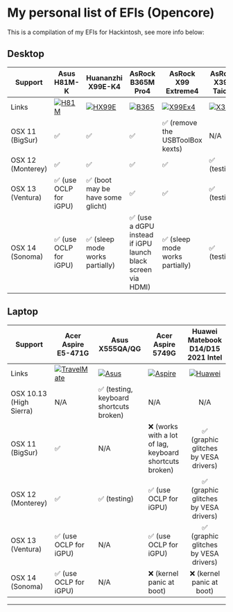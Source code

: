 # My personal list of EFIs (Opencore)

This is a compilation of my EFIs for Hackintosh, see more info below:

## Desktop

Support | Asus H81M-K | Huananzhi X99E-K4 | AsRock B365M Pro4| AsRock X99 Extreme4 | AsRock X399 Taichi | MSI A68HM-P33
--- | --- | --- | --- | --- | --- | :--: 
Links | [![H81M](https://i.imgur.com/NBLscqS.png)](https://github.com/sebasrock156/Asus-H81M-K-OpenCore) | [![HX99E](https://i.imgur.com/HPjSgUw.png)](https://github.com/sebasrock156/Huananzhi-X99E-K4-Opencore) | [![B365](https://i.imgur.com/AkI7XAk.png)](https://github.com/sebasrock156/AsRock-B365M-Pro4-OpenCore) | [![X99Ex4](https://i.imgur.com/Q8CgiQa.png)](https://github.com/sebasrock156/AsRock-X99-Opencore) | [![X399](https://i.imgur.com/baWhxO3.png)](soon)| [![A68](https://i.imgur.com/gUhAdDk.png)](soon)
OSX 11 (BigSur) | ✅ | ✅ | ✅ | ✅ (remove the USBToolBox kexts) | N/A | N/A
OSX 12 (Monterey) | ✅ | ✅ | ✅ | ✅ | ✅ (testing) | N/A?
OSX 13 (Ventura) | ✅ (use OCLP for iGPU)| ✅ (boot may be have some glicht)| ✅ | ✅ | ✅ (testing) | ✅ (testing)
OSX 14 (Sonoma) | ✅ (use OCLP for iGPU) | ✅ (sleep mode works partially) | ✅ (use a dGPU instead if iGPU launch black screen via HDMI) | ✅ (sleep mode works partially) | ✅ (testing) | ✅ (testing)

## Laptop

Support | Acer Aspire E5-471G | Asus X555QA/QG | Acer Aspire 5749G | Huawei Matebook D14/D15 2021 Intel
--- | --- | --- | --- | :--: 
Links | [![TravelMate](https://i.imgur.com/BKvumkU.png)](https://github.com/sebasrock156/Acer-E5-572-TMP246-OpenCore) | [![Asus](https://i.imgur.com/yuAgctK.png)](https://github.com/sebasrock156/Asus-X555QA-Hackintosh) | [![Aspire](https://i.imgur.com/G3qQ9T2.png)](https://github.com/sebasrock156/Acer-Aspire-5749-Hackintosh) | [![Huawei](https://i.imgur.com/hVAkcmx.png)](https://github.com/sebasrock156/Huawei-Matebook-D14-21-OpenCore)
OSX 10.13 (High Sierra) | N/A | ✅ (testing, keyboard shortcuts broken) | N/A | N/A
OSX 11 (BigSur) | ✅ | N/A | ❌ (works with a lot of lag, keyboard shortcuts broken) | ✅ (graphic glitches by VESA drivers)
OSX 12 (Monterey) | ✅ | ✅ (testing) | ✅ (use OCLP for iGPU) | ✅ (graphic glitches by VESA drivers)
OSX 13 (Ventura) | ✅ (use OCLP for iGPU) | N/A | ✅ (use OCLP for iGPU) | ✅ (graphic glitches by VESA drivers)
OSX 14 (Sonoma) | ✅ (use OCLP for iGPU) | N/A | ❌ (kernel panic at boot) | ❌ (kernel panic at boot)
---

